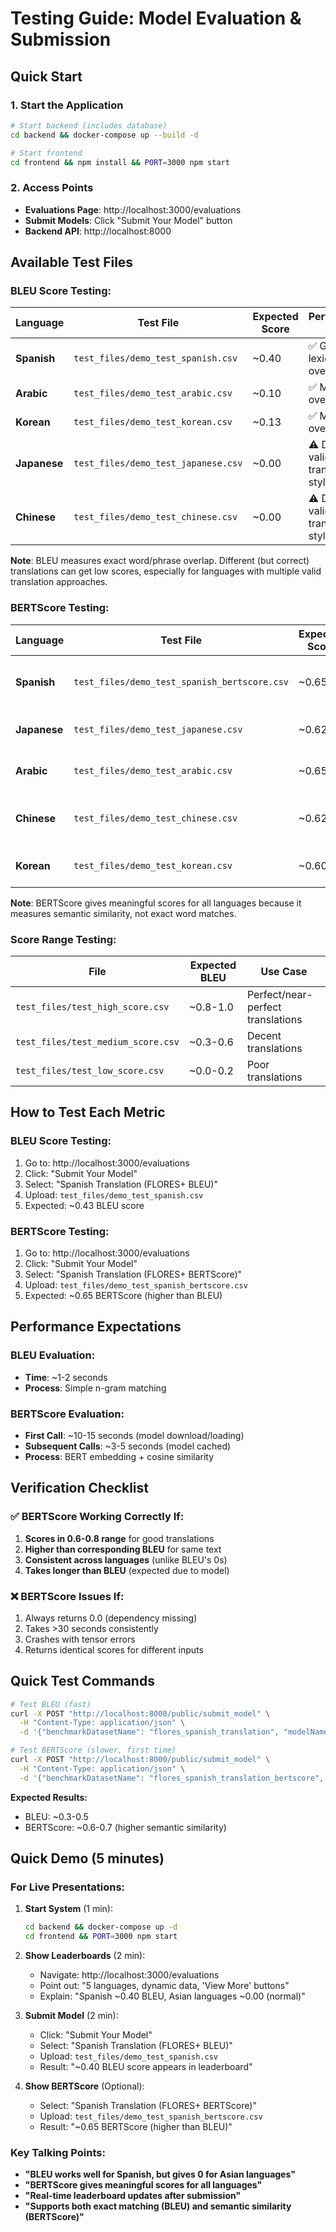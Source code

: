 # Testing Guide: Model Evaluation & Submission

## Quick Start

### **1. Start the Application**
```bash
# Start backend (includes database)
cd backend && docker-compose up --build -d

# Start frontend  
cd frontend && npm install && PORT=3000 npm start
```

### **2. Access Points**
- **Evaluations Page**: http://localhost:3000/evaluations
- **Submit Models**: Click "Submit Your Model" button
- **Backend API**: http://localhost:8000

## Available Test Files

### **BLEU Score Testing:**
| Language | Test File | Expected Score | Performance Level |
|----------|-----------|----------------|-------------------|
| **Spanish** | `test_files/demo_test_spanish.csv` | ~0.40 | ✅ Good lexical overlap |
| **Arabic** | `test_files/demo_test_arabic.csv` | ~0.10 | ✅ Moderate overlap |
| **Korean** | `test_files/demo_test_korean.csv` | ~0.13 | ✅ Moderate overlap |
| **Japanese** | `test_files/demo_test_japanese.csv` | ~0.00 | ⚠️ Different valid translation style |
| **Chinese** | `test_files/demo_test_chinese.csv` | ~0.00 | ⚠️ Different valid translation style |

**Note**: BLEU measures exact word/phrase overlap. Different (but correct) translations can get low scores, especially for languages with multiple valid translation approaches.

### **BERTScore Testing:**
| Language | Test File | Expected Score | Why This Works? |
|----------|-----------|----------------|-----------------|
| **Spanish** | `test_files/demo_test_spanish_bertscore.csv` | ~0.65 | ✅ Semantic similarity captures meaning |
| **Japanese** | `test_files/demo_test_japanese.csv` | ~0.62 | ✅ Works with Asian languages |
| **Arabic** | `test_files/demo_test_arabic.csv` | ~0.65 | ✅ Works with RTL languages |
| **Chinese** | `test_files/demo_test_chinese.csv` | ~0.62 | ✅ Works with character-based |
| **Korean** | `test_files/demo_test_korean.csv` | ~0.60 | ✅ Works with agglutinative |

**Note**: BERTScore gives meaningful scores for all languages because it measures semantic similarity, not exact word matches.

### **Score Range Testing:**
| File | Expected BLEU | Use Case |
|------|---------------|----------|
| `test_files/test_high_score.csv` | ~0.8-1.0 | Perfect/near-perfect translations |
| `test_files/test_medium_score.csv` | ~0.3-0.6 | Decent translations |
| `test_files/test_low_score.csv` | ~0.0-0.2 | Poor translations |

## How to Test Each Metric

### **BLEU Score Testing:**
1. Go to: http://localhost:3000/evaluations
2. Click: "Submit Your Model"
3. Select: "Spanish Translation (FLORES+ BLEU)"
4. Upload: `test_files/demo_test_spanish.csv`
5. Expected: ~0.43 BLEU score

### **BERTScore Testing:**
1. Go to: http://localhost:3000/evaluations  
2. Click: "Submit Your Model"
3. Select: "Spanish Translation (FLORES+ BERTScore)"
4. Upload: `test_files/demo_test_spanish_bertscore.csv`
5. Expected: ~0.65 BERTScore (higher than BLEU)

## Performance Expectations

### **BLEU Evaluation:**
- **Time**: ~1-2 seconds
- **Process**: Simple n-gram matching

### **BERTScore Evaluation:**
- **First Call**: ~10-15 seconds (model download/loading)
- **Subsequent Calls**: ~3-5 seconds (model cached)
- **Process**: BERT embedding + cosine similarity

## Verification Checklist

### **✅ BERTScore Working Correctly If:**
1. **Scores in 0.6-0.8 range** for good translations
2. **Higher than corresponding BLEU** for same text
3. **Consistent across languages** (unlike BLEU's 0s)
4. **Takes longer than BLEU** (expected due to model)

### **❌ BERTScore Issues If:**
1. Always returns 0.0 (dependency missing)
2. Takes >30 seconds consistently
3. Crashes with tensor errors
4. Returns identical scores for different inputs

## Quick Test Commands

```bash
# Test BLEU (fast)
curl -X POST "http://localhost:8000/public/submit_model" \
  -H "Content-Type: application/json" \
  -d '{"benchmarkDatasetName": "flores_spanish_translation", "modelName": "Quick-BLEU-Test", "modelResults": ["El gato está en la alfombra."], "sentence_ids": [1]}'

# Test BERTScore (slower, first time)
curl -X POST "http://localhost:8000/public/submit_model" \
  -H "Content-Type: application/json" \
  -d '{"benchmarkDatasetName": "flores_spanish_translation_bertscore", "modelName": "Quick-BERTScore-Test", "modelResults": ["El gato está en la alfombra."], "sentence_ids": [1]}'
```

**Expected Results:**
- BLEU: ~0.3-0.5
- BERTScore: ~0.6-0.7 (higher semantic similarity)

## Quick Demo (5 minutes)

### **For Live Presentations:**

1. **Start System** (1 min):
   ```bash
   cd backend && docker-compose up -d
   cd frontend && PORT=3000 npm start
   ```

2. **Show Leaderboards** (2 min):
   - Navigate: http://localhost:3000/evaluations
   - Point out: "5 languages, dynamic data, 'View More' buttons"
   - Explain: "Spanish ~0.40 BLEU, Asian languages ~0.00 (normal)"

3. **Submit Model** (2 min):
   - Click: "Submit Your Model"
   - Select: "Spanish Translation (FLORES+ BLEU)"
   - Upload: `test_files/demo_test_spanish.csv`
   - Result: "~0.40 BLEU score appears in leaderboard"

4. **Show BERTScore** (Optional):
   - Select: "Spanish Translation (FLORES+ BERTScore)"
   - Upload: `test_files/demo_test_spanish_bertscore.csv`
   - Result: "~0.65 BERTScore (higher than BLEU)"

### **Key Talking Points:**
- **"BLEU works well for Spanish, but gives 0 for Asian languages"**
- **"BERTScore gives meaningful scores for all languages"**
- **"Real-time leaderboard updates after submission"**
- **"Supports both exact matching (BLEU) and semantic similarity (BERTScore)"** 